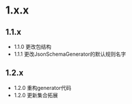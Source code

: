 # 1.x.x

## 1.1.x

* 1.1.0 更改包结构
* 1.1.1 更改JsonSchemaGenerator的默认规则名字

## 1.2.x

* 1.2.0 重构generator代码
* 1.2.0 更新集合拓展
